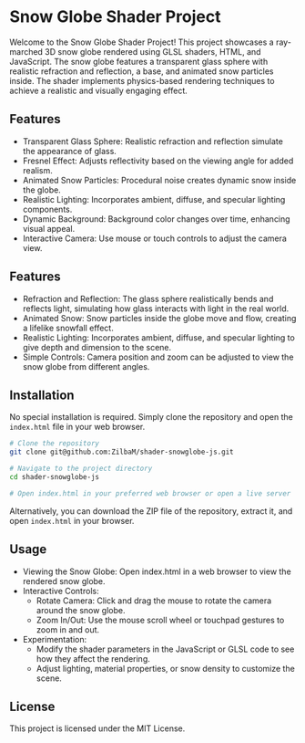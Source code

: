# Snow Globe Shader Project

Welcome to the Snow Globe Shader Project! This project showcases a ray-marched 3D snow globe rendered using GLSL shaders, HTML, and JavaScript. The snow globe features a transparent glass sphere with realistic refraction and reflection, a base, and animated snow particles inside. The shader implements physics-based rendering techniques to achieve a realistic and visually engaging effect.

## Features
- Transparent Glass Sphere: Realistic refraction and reflection simulate the appearance of glass.
- Fresnel Effect: Adjusts reflectivity based on the viewing angle for added realism.
- Animated Snow Particles: Procedural noise creates dynamic snow inside the globe.
- Realistic Lighting: Incorporates ambient, diffuse, and specular lighting components.
- Dynamic Background: Background color changes over time, enhancing visual appeal.
- Interactive Camera: Use mouse or touch controls to adjust the camera view.

## Features

- Refraction and Reflection: The glass sphere realistically bends and reflects light, simulating how glass interacts with light in the real world.
- Animated Snow: Snow particles inside the globe move and flow, creating a lifelike snowfall effect.
- Realistic Lighting: Incorporates ambient, diffuse, and specular lighting to give depth and dimension to the scene.
- Simple Controls: Camera position and zoom can be adjusted to view the snow globe from different angles.

## Installation
No special installation is required. Simply clone the repository and open the `index.html` file in your web browser.

```bash
# Clone the repository
git clone git@github.com:ZilbaM/shader-snowglobe-js.git

# Navigate to the project directory
cd shader-snowglobe-js

# Open index.html in your preferred web browser or open a live server
```

Alternatively, you can download the ZIP file of the repository, extract it, and open `index.html` in your browser.

## Usage

- Viewing the Snow Globe: Open index.html in a web browser to view the rendered snow globe.
- Interactive Controls:
    - Rotate Camera: Click and drag the mouse to rotate the camera around the snow globe.
    - Zoom In/Out: Use the mouse scroll wheel or touchpad gestures to zoom in and out.
- Experimentation:
    - Modify the shader parameters in the JavaScript or GLSL code to see how they affect the rendering.
    - Adjust lighting, material properties, or snow density to customize the scene.

## License

This project is licensed under the MIT License. 